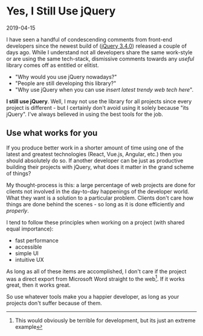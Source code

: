 # Yes, I Still Use jQuery

2019-04-15

I have seen a handful of condescending comments from front-end developers since the newest build of ([jQuery 3.4.0](http://blog.jquery.com/2019/04/10/jquery-3-4-0-released/)) released a couple of days ago. While I understand not all developers share the same work-style or are using the same tech-stack, dismissive comments towards any *useful* library comes off as entitled or elitist.

- "Why would you use jQuery nowadays?" 
- "People are still developing this library?"
- "Why use jQuery when you can use *insert latest trendy web tech here*".

**I still use jQuery**. Well, I may not use the library for all projects since every project is different - but I certainly don't avoid using it solely because "its jQuery". I've always believed in using the best tools for the job.

## Use what works for you

If you produce better work in a shorter amount of time using one of the latest and greatest technologies (React, Vue.js, Angular, etc.) then you should absolutely do so. If another developer can be just as productive building their projects with jQuery, what does it matter in the grand scheme of things?

My thought-process is this: a large percentage of web projects are done for clients not involved in the day-to-day happenings of the developer world. What they want is a solution to a particular problem. Clients don't care how things are done behind the scenes - so long as it is done efficiently and *properly*.

I tend to follow these principles when working on a project (with shared equal importance):

- fast performance
- accessible
- simple UI
- intuitive UX

As long as all of these items are accomplished, I don't care if the project was a direct export from Microsoft Word straight to the web[^1]. If it works great, then it works great.

So use whatever tools make you a happier developer, as long as your projects don't suffer because of them.

[^1]: This would obviously be terrible for development, but its just an extreme example</small>
